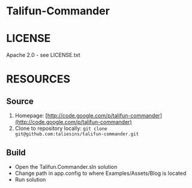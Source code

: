 Talifun-Commander
=================
# LICENSE
Apache 2.0 - see LICENSE.txt

# RESOURCES
## Source
1. Homepage: [http://code.google.com/p/talifun-commander](http://code.google.com/p/talifun-commander)
2. Clone to repository locally: `git clone git@github.com:taliesins/talifun-commander.git`

## Build
* Open the Talifun.Commander.sln solution
* Change path in app.config to where Examples/Assets/Blog is located
* Run solution
